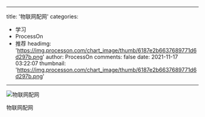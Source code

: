 
---
title: '物联网配网'
categories: 
 - 学习
 - ProcessOn
 - 推荐
headimg: 'https://img.processon.com/chart_image/thumb/6187e2b6637689771d6d297b.png'
author: ProcessOn
comments: false
date: 2021-11-17 03:22:07
thumbnail: 'https://img.processon.com/chart_image/thumb/6187e2b6637689771d6d297b.png'
---

<div>   
<img class="thumb" alt="物联网配网" src="https://img.processon.com/chart_image/thumb/6187e2b6637689771d6d297b.png" referrerpolicy="no-referrer">
<p>物联网配网</p>  
</div>
            